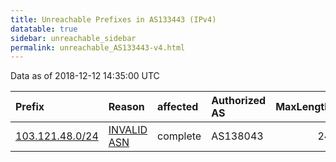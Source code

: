 ```yaml
---
title: Unreachable Prefixes in AS133443 (IPv4)
datatable: true
sidebar: unreachable_sidebar
permalink: unreachable_AS133443-v4.html
---
```


Data as of 2018-12-12 14:35:00 UTC


<div class="datatable-begin"></div>

| Prefix                                                   | Reason                                                                                                  | affected   | Authorized AS   |   MaxLength | Anchor                                       |   unreachable /24s |
|:---------------------------------------------------------|:--------------------------------------------------------------------------------------------------------|:-----------|:----------------|------------:|:---------------------------------------------|-------------------:|
| [103.121.48.0/24](https://stat.ripe.net/103.121.48.0/24) | [INVALID ASN](https://rpki-validator.ripe.net/announcement-preview?asn=AS133443&prefix=103.121.48.0/24) | complete   | AS138043        |          24 | [APNIC](unreachable_APNIC_RPKI_Root-v4.html) |                  1 |

<div class="datatable-end"></div>